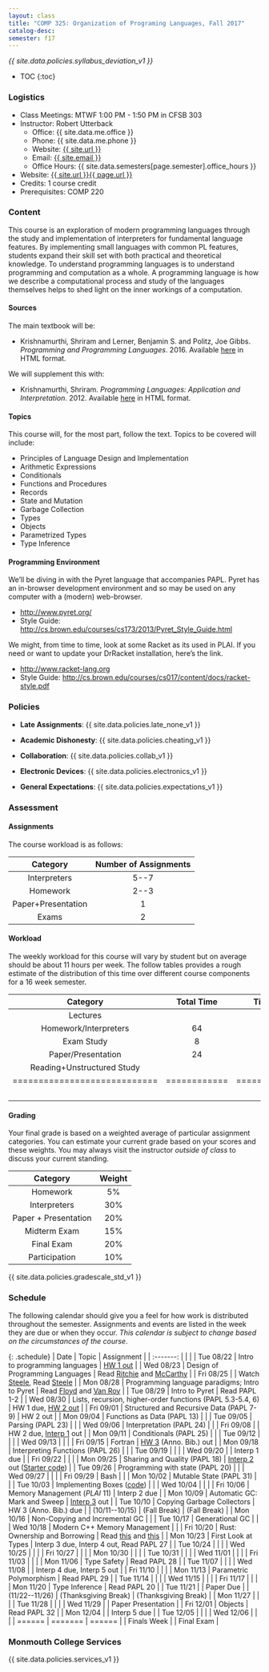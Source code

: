 ```yaml
---
layout: class
title: "COMP 325: Organization of Programing Languages, Fall 2017"
catalog-desc: 
semester: f17
---
```


*{{ site.data.policies.syllabus_deviation_v1 }}*

* TOC
{:toc}

### Logistics

* Class Meetings: MTWF 1:00 PM - 1:50 PM in CFSB 303
* Instructor: Robert Utterback
  * Office: {{ site.data.me.office }}
  * Phone: {{ site.data.me.phone }}
  * Website: <a href="{{ site.url }}">{{ site.url }}</a>
  * Email: <a href="mailto:{{ site.email }}">{{ site.email }}</a>
  * Office Hours: {{ site.data.semesters[page.semester].office_hours }}
* Website: <a href="{{ site.url }}{{ page.url }}">{{ site.url }}{{ page.url }}</a>
* Credits: 1 course credit
* Prerequisites: COMP 220

### Content

This course is an exploration of modern programming languages through
the study and implementation of interpreters for fundamental language
features. By implementing small languages with common PL features,
students expand their skill set with both practical and theoretical
knowledge. To understand programming languages is to understand
programming and computation as a whole. A programming language is how
we describe a computational process and study of the languages
themselves helps to shed light on the inner workings of a computation.

#### Sources

The main textbook will be: 

* Krishnamurthi, Shriram and Lerner, Benjamin S. and Politz, Joe
Gibbs. *Programming and Programming Languages*. 2016. Available
[here](http://papl.cs.brown.edu/2016/) in HTML format.

We will supplement this with:

* Krishnamurthi, Shriram. *Programming Languages: Application and
Interpretation*. 2012. Available
[here](http://cs.brown.edu/courses/cs173/2012/book/) in HTML format.

#### Topics

This course will, for the most part, follow the text. Topics to be covered will include: 

* Principles of Language Design and Implementation
* Arithmetic Expressions
* Conditionals
* Functions and Procedures 
* Records
* State and Mutation
* Garbage Collection
* Types
* Objects
* Parametrized Types 
* Type Inference

#### Programming Environment

We’ll be diving in with the Pyret language that accompanies PAPL. Pyret has an in-browser development environment and so may be used on any computer with a (modern) web-browser.
* http://www.pyret.org/
* Style Guide: http://cs.brown.edu/courses/cs173/2013/Pyret_Style_Guide.html

We might, from time to time, look at some Racket as its used in PLAI. If you need or want to update your
DrRacket installation, here’s the link.
* http://www.racket-lang.org
* Style Guide:
  http://cs.brown.edu/courses/cs017/content/docs/racket-style.pdf

### Policies

* **Late Assignments**: {{ site.data.policies.late_none_v1 }}

* **Academic Dishonesty**: {{ site.data.policies.cheating_v1 }}

* **Collaboration**: {{ site.data.policies.collab_v1 }}

* **Electronic Devices**: {{ site.data.policies.electronics_v1 }}

* **General Expectations**: {{ site.data.policies.expectations_v1 }}

### Assessment

#### Assignments

The course workload is as follows:

| Category           | Number of Assignments |
| :-----:            |             :-------: |
| Interpreters       |                  5--7 |
| Homework           |                  2--3 |
| Paper+Presentation |                     1 |
| Exams              |                     2 |

#### Workload

The weekly workload for this course will vary by student but on
average should be about 11 hours per week. The follow tables
provides a rough estimate of the distribution of this time over
different course components for a 16 week semester.

| Category                     |   Total Time |     Time/week (hours) |
| :-----:                      |    :-------: |   :-----------------: |
| Lectures                     |              |                     3 |
| Homework/Interpreters        |           64 |                     4 |
| Exam Study                   |            8 |                   0.5 |
| Paper/Presentation           |           24 |                   1.5 |
| Reading+Unstructured Study   |              |                     2 |
| ============================ | ============ | ===================== |
|                              |              |                    11 |

#### Grading

Your final grade is based on a weighted average of particular
assignment categories. You can estimate your current grade based on
your scores and these weights. You may always visit the instructor
*outside of class* to discuss your current standing.

| Category             |    Weight |
| :-----:              | :-------: |
| Homework             |        5% |
| Interpreters         |       30% |
| Paper + Presentation |       20% |
| Midterm Exam         |       15% |
| Final Exam           |       20% |
| Participation        |       10% |

{{ site.data.policies.gradescale_std_v1 }}

### Schedule
The following calendar should give you a feel for how work is
distributed throughout the semester. Assignments and events are listed
in the week they are due or when they occur. *This calendar is subject
to change based on the circumstances of the course*.

{: .schedule}
| Date           | Topic                                                      | Assignment                                                          |
| :-------:      |                                                            |                                                                     |
| Tue 08/22      | Intro to programming languages                             | [HW 1 out](hw1.pdf)                                                 |
| Wed 08/23      | Design of Programming Languages                            | Read [Ritchie][2] and [McCarthy][1]                                 |
| Fri 08/25      |                                                            | Watch [Steele][3], Read [Steele](steele.pdf)                        |
| Mon 08/28      | Programming language paradigms; Intro to Pyret             | Read [Floyd][4] and [Van Roy](vanroy.pdf)                           |
| Tue 08/29      | Intro to Pyret                                             | Read PAPL 1-2                                                       |
| Wed 08/30      | Lists, recursion, higher-order functions (PAPL 5.3-5.4, 6) | HW 1 due, [HW 2 out](hw2.pdf)                                       |
| Fri 09/01      | Structured and Recursive Data (PAPL 7-9)                   | HW 2 out                                                            |
| Mon 09/04      | Functions as Data (PAPL 13)                                |                                                                     |
| Tue 09/05      | Parsing (PAPL 23)                                          |                                                                     |
| Wed 09/06      | Interpretation (PAPL 24)                                   |                                                                     |
| Fri 09/08      |                                                            | HW 2 due, [Interp 1](./interp1.pdf) out                             |
| Mon 09/11      | Conditionals (PAPL 25)                                     |                                                                     |
| Tue 09/12      |                                                            |                                                                     |
| Wed 09/13      |                                                            |                                                                     |
| Fri 09/15      | Fortran                                                    | [HW 3](./hw3-paper.pdf) (Anno. Bib.) out                            |
| Mon 09/18      | Interpreting Functions (PAPL 26)                           |                                                                     |
| Tue 09/19      |                                                            |                                                                     |
| Wed 09/20      |                                                            | Interp 1 due                                                        |
| Fri 09/22      |                                                            |                                                                     |
| Mon 09/25      | Sharing and Quality (PAPL 18)                              | [Interp 2](./interp2.pdf) out ([Starter code](./interp2-start.arr)) |
| Tue 09/26      | Programming with state (PAPL 20)                           |                                                                     |
| Wed 09/27      |                                                            |                                                                     |
| Fri 09/29      | Bash                                                       |                                                                     |
| Mon 10/02      | Mutable State (PAPL 31)                                    |                                                                     |
| Tue 10/03      | Implementing Boxes ([code](./ch31-boxes.arr))              |                                                                     |
| Wed 10/04      |                                                            |                                                                     |
| Fri 10/06      | Memory Management (*PLAI* 11)                              | Interp 2 due                                                        |
| Mon 10/09      | Automatic GC: Mark and Sweep                               | [Interp 3](./interp3.pdf) out                                       |
| Tue 10/10      | Copying Garbage Collectors                                 | HW 3 (Anno. Bib.) due                                               |
| (10/11--10/15) | (Fall Break)                                               | (Fall Break)                                                        |
| Mon 10/16      | Non-Copying and Incremental GC                             |                                                                     |
| Tue 10/17      | Generational GC                                            |                                                                     |
| Wed 10/18      | Modern C++ Memory Management                               |                                                                     |
| Fri 10/20      | Rust: Ownership and Borrowing                              | Read [this][5] and [this][6]                                        |
| Mon 10/23      | First Look at Types                                        | Interp 3 due, Interp 4 out, Read PAPL 27                            |
| Tue 10/24      |                                                            |                                                                     |
| Wed 10/25      |                                                            |                                                                     |
| Fri 10/27      |                                                            |                                                                     |
| Mon 10/30      |                                                            |                                                                     |
| Tue 10/31      |                                                            |                                                                     |
| Wed 11/01      |                                                            |                                                                     |
| Fri 11/03      |                                                            |                                                                     |
| Mon 11/06      | Type Safety                                                | Read PAPL 28                                                        |
| Tue 11/07      |                                                            |                                                                     |
| Wed 11/08      |                                                            | Interp 4 due, Interp 5 out                                          |
| Fri 11/10      |                                                            |                                                                     |
| Mon 11/13      | Parametric Polymorphism                                    | Read PAPL 29                                                        |
| Tue 11/14      |                                                            |                                                                     |
| Wed 11/15      |                                                            |                                                                     |
| Fri 11/17      |                                                            |                                                                     |
| Mon 11/20      | Type Inference                                             | Read PAPL 20                                                        |
| Tue 11/21      |                                                            | Paper Due                                                           |
| (11/22--11/26) | (Thanksgiving Break)                                       | (Thanksgiving Break)                                                |
| Mon 11/27      |                                                            |                                                                     |
| Tue 11/28      |                                                            |                                                                     |
| Wed 11/29      |                                                            | Paper Presentation                                                  |
| Fri 12/01      | Objects                                                    | Read PAPL 32                                                        |
| Mon 12/04      |                                                            | Interp 5 due                                                        |
| Tue 12/05      |                                                            |                                                                     |
| Wed 12/06      |                                                            |                                                                     |
| ======         | =======                                                    | ======                                                              |
| Finals Week    |                                                            | Final Exam                                                          |

[1]: http://www-formal.stanford.edu/jmc/history/lisp/lisp.html
[2]: https://www.bell-labs.com/usr/dmr/www/chist.html
[3]: https://www.youtube.com/watch?v=_ahvzDzKdB0
[4]: http://dl.acm.org/citation.cfm?id=359140
[5]: http://arthurtw.github.io/2014/11/30/rust-borrow-lifetimes.html
[6]: https://doc.rust-lang.org/book/second-edition/ch04-01-what-is-ownership.html

### Monmouth College Services

{{ site.data.policies.services_v1 }}

<!-- Local Variables: -->
<!-- eval: (orgtbl-mode) -->
<!-- End: -->
